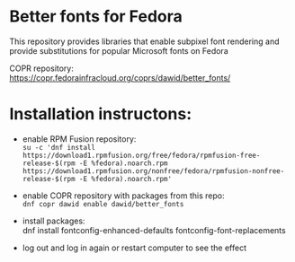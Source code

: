 # Better fonts for Fedora
This repository provides libraries that enable subpixel font rendering and
provide substitutions for popular Microsoft fonts on Fedora

COPR repository: https://copr.fedorainfracloud.org/coprs/dawid/better_fonts/

# Installation instructons:

- enable RPM Fusion repository:  
    `su -c 'dnf install https://download1.rpmfusion.org/free/fedora/rpmfusion-free-release-$(rpm -E %fedora).noarch.rpm https://download1.rpmfusion.org/nonfree/fedora/rpmfusion-nonfree-release-$(rpm -E %fedora).noarch.rpm'`  

- enable COPR repository with packages from this repo:  
    `dnf copr dawid enable dawid/better_fonts`  

- install packages:  
    dnf install fontconfig-enhanced-defaults fontconfig-font-replacements  

- log out and log in again or restart computer to see the effect  
